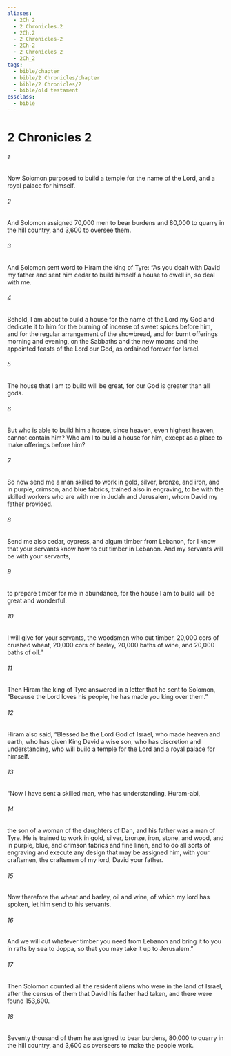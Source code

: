 ```yaml
---
aliases:
  - 2Ch 2
  - 2 Chronicles.2
  - 2Ch.2
  - 2 Chronicles-2
  - 2Ch-2
  - 2 Chronicles_2
  - 2Ch_2
tags:
  - bible/chapter
  - bible/2 Chronicles/chapter
  - bible/2 Chronicles/2
  - bible/old testament
cssclass:
  - bible
---
```


# 2 Chronicles 2

###### 1
Now Solomon purposed to build a temple for the name of the Lord, and a royal palace for himself.
###### 2
And Solomon assigned 70,000 men to bear burdens and 80,000 to quarry in the hill country, and 3,600 to oversee them.
###### 3
And Solomon sent word to Hiram the king of Tyre: “As you dealt with David my father and sent him cedar to build himself a house to dwell in, so deal with me.
###### 4
Behold, I am about to build a house for the name of the Lord my God and dedicate it to him for the burning of incense of sweet spices before him, and for the regular arrangement of the showbread, and for burnt offerings morning and evening, on the Sabbaths and the new moons and the appointed feasts of the Lord our God, as ordained forever for Israel.
###### 5
The house that I am to build will be great, for our God is greater than all gods.
###### 6
But who is able to build him a house, since heaven, even highest heaven, cannot contain him? Who am I to build a house for him, except as a place to make offerings before him?
###### 7
So now send me a man skilled to work in gold, silver, bronze, and iron, and in purple, crimson, and blue fabrics, trained also in engraving, to be with the skilled workers who are with me in Judah and Jerusalem, whom David my father provided.
###### 8
Send me also cedar, cypress, and algum timber from Lebanon, for I know that your servants know how to cut timber in Lebanon. And my servants will be with your servants,
###### 9
to prepare timber for me in abundance, for the house I am to build will be great and wonderful.
###### 10
I will give for your servants, the woodsmen who cut timber, 20,000 cors of crushed wheat, 20,000 cors of barley, 20,000 baths of wine, and 20,000 baths of oil.”
###### 11
Then Hiram the king of Tyre answered in a letter that he sent to Solomon, “Because the Lord loves his people, he has made you king over them.”
###### 12
Hiram also said, “Blessed be the Lord God of Israel, who made heaven and earth, who has given King David a wise son, who has discretion and understanding, who will build a temple for the Lord and a royal palace for himself.
###### 13
“Now I have sent a skilled man, who has understanding, Huram-abi,
###### 14
the son of a woman of the daughters of Dan, and his father was a man of Tyre. He is trained to work in gold, silver, bronze, iron, stone, and wood, and in purple, blue, and crimson fabrics and fine linen, and to do all sorts of engraving and execute any design that may be assigned him, with your craftsmen, the craftsmen of my lord, David your father.
###### 15
Now therefore the wheat and barley, oil and wine, of which my lord has spoken, let him send to his servants.
###### 16
And we will cut whatever timber you need from Lebanon and bring it to you in rafts by sea to Joppa, so that you may take it up to Jerusalem.”
###### 17
Then Solomon counted all the resident aliens who were in the land of Israel, after the census of them that David his father had taken, and there were found 153,600.
###### 18
Seventy thousand of them he assigned to bear burdens, 80,000 to quarry in the hill country, and 3,600 as overseers to make the people work.


